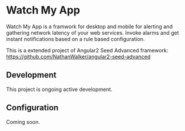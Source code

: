 # Watch My App

Watch My App is a framwork for desktop and mobile for alerting and gathering network latency of your web services. 
Invoke alarms and get instant notifications based on a rule based configuration. 

This is a extended project of Angular2 Seed Advanced framework: https://github.com/NathanWalker/angular2-seed-advanced

## Development

This project is ongoing active development. 

## Configuration

Coming soon.

## 